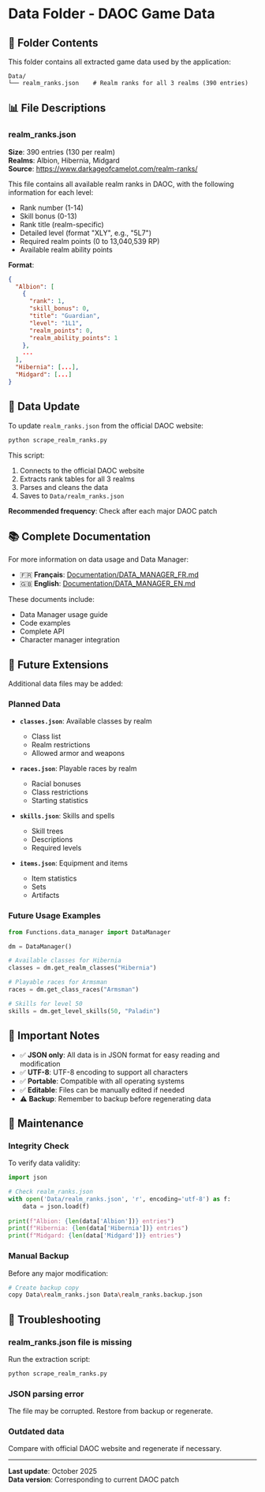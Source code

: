 # Data Folder - DAOC Game Data

## 📁 Folder Contents

This folder contains all extracted game data used by the application:

```
Data/
└── realm_ranks.json    # Realm ranks for all 3 realms (390 entries)
```

## 📊 File Descriptions

### realm_ranks.json

**Size**: 390 entries (130 per realm)  
**Realms**: Albion, Hibernia, Midgard  
**Source**: https://www.darkageofcamelot.com/realm-ranks/

This file contains all available realm ranks in DAOC, with the following information for each level:
- Rank number (1-14)
- Skill bonus (0-13)
- Rank title (realm-specific)
- Detailed level (format "XLY", e.g., "5L7")
- Required realm points (0 to 13,040,539 RP)
- Available realm ability points

**Format**:
```json
{
  "Albion": [
    {
      "rank": 1,
      "skill_bonus": 0,
      "title": "Guardian",
      "level": "1L1",
      "realm_points": 0,
      "realm_ability_points": 1
    },
    ...
  ],
  "Hibernia": [...],
  "Midgard": [...]
}
```

## 🔄 Data Update

To update `realm_ranks.json` from the official DAOC website:

```bash
python scrape_realm_ranks.py
```

This script:
1. Connects to the official DAOC website
2. Extracts rank tables for all 3 realms
3. Parses and cleans the data
4. Saves to `Data/realm_ranks.json`

**Recommended frequency**: Check after each major DAOC patch

## 📚 Complete Documentation

For more information on data usage and Data Manager:

- 🇫🇷 **Français**: [Documentation/DATA_MANAGER_FR.md](../Documentation/DATA_MANAGER_FR.md)
- 🇬🇧 **English**: [Documentation/DATA_MANAGER_EN.md](../Documentation/DATA_MANAGER_EN.md)

These documents include:
- Data Manager usage guide
- Code examples
- Complete API
- Character manager integration

## 🚀 Future Extensions

Additional data files may be added:

### Planned Data

- **`classes.json`**: Available classes by realm
  - Class list
  - Realm restrictions
  - Allowed armor and weapons

- **`races.json`**: Playable races by realm
  - Racial bonuses
  - Class restrictions
  - Starting statistics

- **`skills.json`**: Skills and spells
  - Skill trees
  - Descriptions
  - Required levels

- **`items.json`**: Equipment and items
  - Item statistics
  - Sets
  - Artifacts

### Future Usage Examples

```python
from Functions.data_manager import DataManager

dm = DataManager()

# Available classes for Hibernia
classes = dm.get_realm_classes("Hibernia")

# Playable races for Armsman
races = dm.get_class_races("Armsman")

# Skills for level 50
skills = dm.get_level_skills(50, "Paladin")
```

## 📝 Important Notes

- ✅ **JSON only**: All data is in JSON format for easy reading and modification
- ✅ **UTF-8**: UTF-8 encoding to support all characters
- ✅ **Portable**: Compatible with all operating systems
- ✅ **Editable**: Files can be manually edited if needed
- ⚠️ **Backup**: Remember to backup before regenerating data

## 🔧 Maintenance

### Integrity Check

To verify data validity:

```python
import json

# Check realm_ranks.json
with open('Data/realm_ranks.json', 'r', encoding='utf-8') as f:
    data = json.load(f)
    
print(f"Albion: {len(data['Albion'])} entries")
print(f"Hibernia: {len(data['Hibernia'])} entries")
print(f"Midgard: {len(data['Midgard'])} entries")
```

### Manual Backup

Before any major modification:

```bash
# Create backup copy
copy Data\realm_ranks.json Data\realm_ranks.backup.json
```

## 🐛 Troubleshooting

### realm_ranks.json file is missing

Run the extraction script:
```bash
python scrape_realm_ranks.py
```

### JSON parsing error

The file may be corrupted. Restore from backup or regenerate.

### Outdated data

Compare with official DAOC website and regenerate if necessary.

---

**Last update**: October 2025  
**Data version**: Corresponding to current DAOC patch
